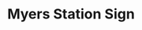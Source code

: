---
layout: post
title: Myers Station Sign
location: Lake Tahoe, CA
tags:
- signs
image: /images/portfolio/myers-station-sign.jpg
imgurl:
---
